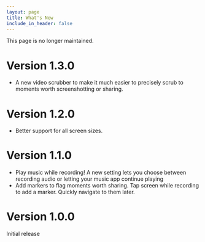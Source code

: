 ```yaml
---
layout: page
title: What's New
include_in_header: false
---
```


This page is no longer maintained.

# **Version 1.3.0**
* A new video scrubber to make it much easier to precisely scrub to moments worth screenshotting or sharing.

# **Version 1.2.0**
* Better support for all screen sizes.

# **Version 1.1.0**
* Play music while recording! A new setting lets you choose between recording audio or letting your music app continue playing
* Add markers to flag moments worth sharing. Tap screen while recording to add a marker. Quickly navigate to them later.

# **Version 1.0.0**
Initial release
